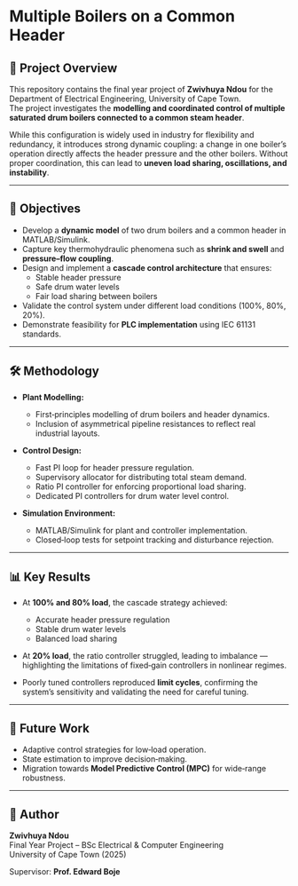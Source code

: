 # Multiple Boilers on a Common Header

## 📖 Project Overview
This repository contains the final year project of **Zwivhuya Ndou** for the Department of Electrical Engineering, University of Cape Town.  
The project investigates the **modelling and coordinated control of multiple saturated drum boilers connected to a common steam header**.  

While this configuration is widely used in industry for flexibility and redundancy, it introduces strong dynamic coupling: a change in one boiler’s operation directly affects the header pressure and the other boilers. Without proper coordination, this can lead to **uneven load sharing, oscillations, and instability**.

---

## 🎯 Objectives
- Develop a **dynamic model** of two drum boilers and a common header in MATLAB/Simulink.  
- Capture key thermohydraulic phenomena such as **shrink and swell** and **pressure–flow coupling**.  
- Design and implement a **cascade control architecture** that ensures:
  - Stable header pressure  
  - Safe drum water levels  
  - Fair load sharing between boilers  
- Validate the control system under different load conditions (100%, 80%, 20%).  
- Demonstrate feasibility for **PLC implementation** using IEC 61131 standards.

---

## 🛠️ Methodology
- **Plant Modelling:**  
  - First‑principles modelling of drum boilers and header dynamics.  
  - Inclusion of asymmetrical pipeline resistances to reflect real industrial layouts.  

- **Control Design:**  
  - Fast PI loop for header pressure regulation.  
  - Supervisory allocator for distributing total steam demand.  
  - Ratio PI controller for enforcing proportional load sharing.  
  - Dedicated PI controllers for drum water level control.  

- **Simulation Environment:**  
  - MATLAB/Simulink for plant and controller implementation.  
  - Closed‑loop tests for setpoint tracking and disturbance rejection.  

---

## 📊 Key Results
- At **100% and 80% load**, the cascade strategy achieved:
  - Accurate header pressure regulation  
  - Stable drum water levels  
  - Balanced load sharing  

- At **20% load**, the ratio controller struggled, leading to imbalance — highlighting the limitations of fixed‑gain controllers in nonlinear regimes.  

- Poorly tuned controllers reproduced **limit cycles**, confirming the system’s sensitivity and validating the need for careful tuning.  

---

## 🚀 Future Work
- Adaptive control strategies for low‑load operation.  
- State estimation to improve decision‑making.  
- Migration towards **Model Predictive Control (MPC)** for wide‑range robustness.  


---

## 👤 Author
**Zwivhuya Ndou**  
Final Year Project – BSc Electrical & Computer Engineering  
University of Cape Town (2025)  

Supervisor: **Prof. Edward Boje**
